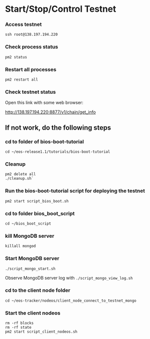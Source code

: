 # Start/Stop/Control Testnet

### Access testnet

`ssh root@138.197.194.220`

### Check process status

`pm2 status`

### Restart all processes

`pm2 restart all`

### Check testnet status

Open this link with some web browser:

http://138.197.194.220:8877/v1/chain/get_info


## If not work, do the following steps

### cd to folder of bios-boot-tutorial

`cd ~/eos-release1.1/tutorials/bios-boot-tutorial`

### Cleanup

```
pm2 delete all
./cleanup.sh`
```

### Run the bios-boot-tutorial script for deploying the testnet

`pm2 start script_bios_boot.sh`

### cd to folder bios_boot_script

`cd ~/bios_boot_script`

### kill MongoDB server

`killall mongod`

### Start MongoDB server

`./script_mongo_start.sh`

Observe MongoDB server log with `./script_mongo_view_log.sh`

### cd to the client node folder

`cd ~/eos-tracker/nodeos/client_node_connect_to_testnet_mongo`

### Start the client nodeos

```
rm -rf blocks
rm -rf state
pm2 start script_client_nodeos.sh
```
